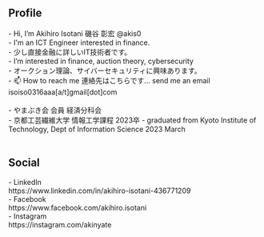  <h2> Profile </h2>
- Hi, I’m Akihiro Isotani 磯谷 彰宏 @akis0<br>
- I'm an ICT Engineer interested in finance. <br>
- 少し直接金融に詳しいIT技術者です。<br>
- I’m interested in finance, auction theory, cybersecurity<br>
- オークション理論、サイバーセキュリティに興味あります。 <br>
<!---- 🌱 I’m currently learning---> 
- 📫 How to reach me 連絡先はこちらです... send me an email isoiso0316aaa[a/t]gmail[dot]com<br>
<br>
- やまぶき会 会員 経済分科会<br>
- 京都工芸繊維大学 情報工学課程 2023卒
- graduated from Kyoto Institute of Technology, Dept of Information Science 2023 March<br>
  <br>
 <h2> Social </h2> 
- LinkedIn <br> https://www.linkedin.com/in/akihiro-isotani-436771209 <br>
- Facebook <br> https://www.facebook.com/akihiro.isotani <br>
- Instagram <br> https://instagram.com/akinyate<br>

<!--
![Anurag's GitHub stats](https://github-readme-stats.vercel.app/api?username=akis0)
-->


<!---
akis0/akis0 is a ✨ special ✨ repository because its `README.md` (this file) appears on your GitHub profile.
You can click the Preview link to take a look at your changes.
--->
